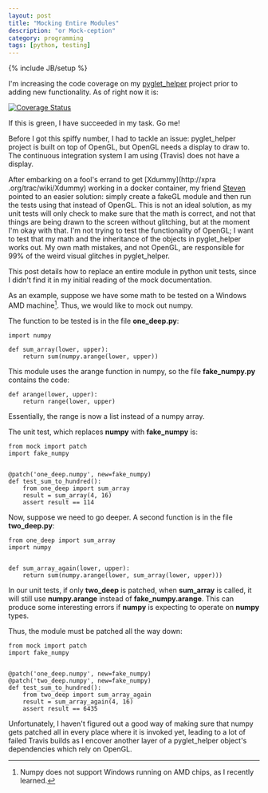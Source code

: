 ```yaml
---
layout: post
title: "Mocking Entire Modules"
description: "or Mock-ception"
category: programming
tags: [python, testing]
---
```

{% include JB/setup %}

I'm increasing the code coverage on my [pyglet_helper](https://github.com/CatherineH/pyglet_helper)
project prior to adding new functionality.
As of right now it is:


[![Coverage Status](https://coveralls.io/repos/github/CatherineH/pyglet_helper/badge.svg?branch=master)](https://coveralls.io/github/CatherineH/pyglet_helper?branch=master)

If this is green, I have succeeded in my task. Go me!

Before I got this spiffy number, I had to tackle an issue: pyglet_helper project is built on top of OpenGL, but OpenGL needs a display to draw to. The continuous integration system I am using (Travis) does not
have a display.

After embarking on a fool's errand to get [Xdummy](http://xpra
.org/trac/wiki/Xdummy) working in a docker container, my friend [Steven](http://scasagrande.github.io/) pointed to an easier solution: simply create
 a fakeGL module and then run the tests using that instead of OpenGL. This
 is not an ideal solution, as my unit tests will only check to make sure
 that the math is correct, and not that things are being drawn to the screen
  without glitching, but at the moment I'm okay with that. I'm not trying to
   test the functionality of OpenGL; I want to test that my math and the
   inheritance of the objects in pyglet_helper works out. My own math
   mistakes, and not OpenGL, are responsible for 99% of the weird visual
   glitches in pyglet_helper.

This post details how to replace an entire module in python unit tests,
since I didn't find it in my initial reading of the mock documentation.

As an example, suppose we have some math to be tested on a 
Windows AMD machine[^1]. Thus, we would like to mock out numpy.

The function to be tested is in the file **one_deep.py**:

```
import numpy

def sum_array(lower, upper):
    return sum(numpy.arange(lower, upper))
```

This module uses the arange function in numpy, so the file **fake_numpy.py**
 contains the code:

```
def arange(lower, upper):
    return range(lower, upper)
```

Essentially, the range is now a list instead of a numpy array.

The unit test, which replaces **numpy** with **fake_numpy** is:

```
from mock import patch
import fake_numpy


@patch('one_deep.numpy', new=fake_numpy)
def test_sum_to_hundred():
    from one_deep import sum_array
    result = sum_array(4, 16)
    assert result == 114
```

Now, suppose we need to go deeper. A second function is in the file
**two_deep.py**:

```
from one_deep import sum_array
import numpy


def sum_array_again(lower, upper):
    return sum(numpy.arange(lower, sum_array(lower, upper)))
```

In our unit tests, if only **two_deep** is patched, when **sum_array** is
called, it will still use **numpy.arange** instead of **fake_numpy.arange**.
 This can produce some interesting errors if **numpy** is expecting to
 operate on **numpy** types.

Thus, the module must be patched all the way down:

```
from mock import patch
import fake_numpy


@patch('one_deep.numpy', new=fake_numpy)
@patch('two_deep.numpy', new=fake_numpy)
def test_sum_to_hundred():
    from two_deep import sum_array_again
    result = sum_array_again(4, 16)
    assert result == 6435
```

Unfortunately, I haven't figured out a good way of making sure that numpy
gets patched all in every place where it is invoked yet, leading to a lot of
 failed Travis builds as I encover another layer of a pyglet_helper object's
  dependencies which rely on OpenGL.

[^1]: Numpy does not support Windows running on AMD chips, as I recently learned. 
